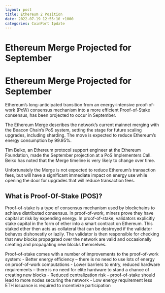 ```yaml
---
layout: post
title: Ethereum 2 Position
date: 2022-07-19 12:55:10 +1000
categories: CoinPort Ipdate
---
```

# Ethereum Merge Projected for September
# Ethereum Merge Projected for September

Ethereum’s long-anticipated transition from an energy-intensive proof-of-work (PoW) consensus mechanism into a more efficient Proof-of-Stake consensus, has been projected to occur in September.

The Ethereum Merge describes the network’s current mainnet merging with the Beacon Chain’s PoS system, setting the stage for future scaling upgrades, including sharding. The move is expected to reduce Ethereum’s energy consumption by 99.95%.

Tim Beiko, an Ethereum protocol support engineer at the Ethereum Foundation, made the September projection at a PoS Implementers Call. Beiko has noted that the Merge timeline is very likely to change over time.

Unfortunately the Merge is not expected to reduce Ethereum’s transaction fees, but will have a significant immediate impact on energy use while opening the door for upgrades that will reduce transaction fees.

## What is Proof-Of-Stake (POS)?

Proof-of-stake is a type of consensus mechanism used by blockchains to achieve distributed consensus. In proof-of-work, miners prove they have capital at risk by expending energy. In proof-of-stake, validators explicitly stake capital in the form of ether into a smart contract on Ethereum. This staked ether then acts as collateral that can be destroyed if the validator behaves dishonestly or lazily. The validator is then responsible for checking that new blocks propagated over the network are valid and occasionally creating and propagating new blocks themselves.

Proof-of-stake comes with a number of improvements to the proof-of-work system:
    -   Better energy efficiency – there is no need to use lots of energy on proof-of-work computations
    -   Lower barriers to entry, reduced hardware requirements – there is no need for elite hardware 
        to stand a chance of creating new blocks
    -   Reduced centralization risk – proof-of-stake should lead to more nodes securing the network
    -   Low energy requirement less ETH issuance is required to incentivize participation
